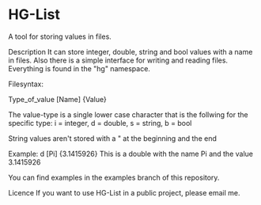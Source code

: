 # HG-List
A tool for storing values in files.

Description 
It can store integer, double, string and bool values with a name in files. 
Also there is a simple interface for writing and reading files.
Everything is found in the "hg" namespace.


Filesyntax:

Type_of_value [Name] {Value}

The value-type is a single lower case character that is the follwing for the specific type: 
i = integer,
d = double,
s = string,
b = bool

String values aren't stored with a " at the beginning and the end

Example:
d [Pi] {3.1415926}
This is a double with the name Pi and the value 3.1415926

You can find examples in the examples branch of this repository.

Licence 
If you want to use HG-List in a public project, please email me.
